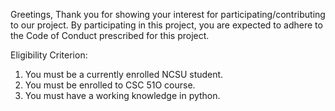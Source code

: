 Greetings,
Thank you for showing your interest for participating/contributing to our project.
By participating in this project, you are expected to adhere to the Code of Conduct prescribed for this project.

Eligibility Criterion:
  1) You must be a currently enrolled NCSU student.
  2) You must be enrolled to CSC 51O course. 
  3) You must have a working knowledge in python.
  






 


